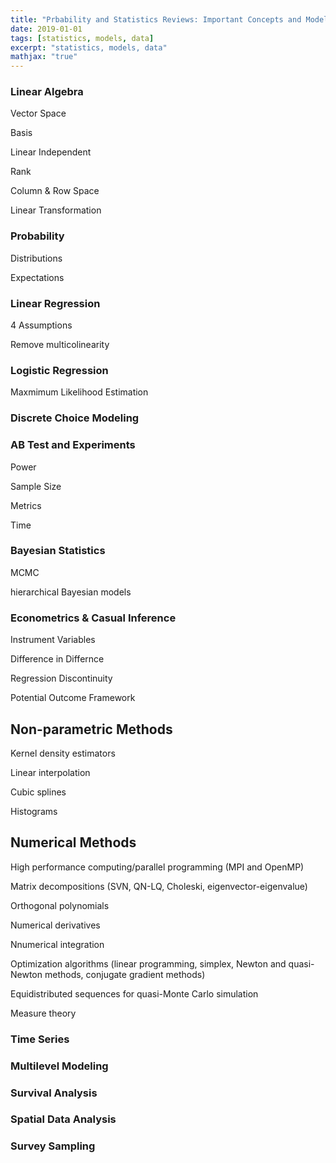 ```yaml
---
title: "Prbability and Statistics Reviews: Important Concepts and Models (In Progress)"
date: 2019-01-01
tags: [statistics, models, data]
excerpt: "statistics, models, data"
mathjax: "true"
---
```

### Linear Algebra
Vector Space

Basis

Linear Independent

Rank

Column & Row Space

Linear Transformation

### Probability

Distributions
 
Expectations

### Linear Regression

4 Assumptions

Remove multicolinearity

### Logistic Regression

Maxmimum Likelihood Estimation

### Discrete Choice Modeling

### AB Test and Experiments

Power

Sample Size

Metrics

Time 

### Bayesian Statistics

MCMC

hierarchical Bayesian models




### Econometrics & Casual Inference

Instrument Variables

Difference in Differnce

Regression Discontinuity

Potential Outcome Framework

## Non-parametric Methods

Kernel density estimators

Linear interpolation

Cubic splines

Histograms


## Numerical Methods
High performance computing/parallel programming (MPI and OpenMP)

Matrix decompositions (SVN, QN-LQ, Choleski, eigenvector-eigenvalue)

Orthogonal polynomials

Numerical derivatives

Nnumerical integration

Optimization algorithms (linear programming, simplex, Newton and quasi-Newton methods, conjugate gradient methods)

Equidistributed sequences for quasi-Monte Carlo simulation

Measure theory


### Time Series

### Multilevel Modeling

### Survival Analysis

### Spatial Data Analysis

### Survey Sampling
